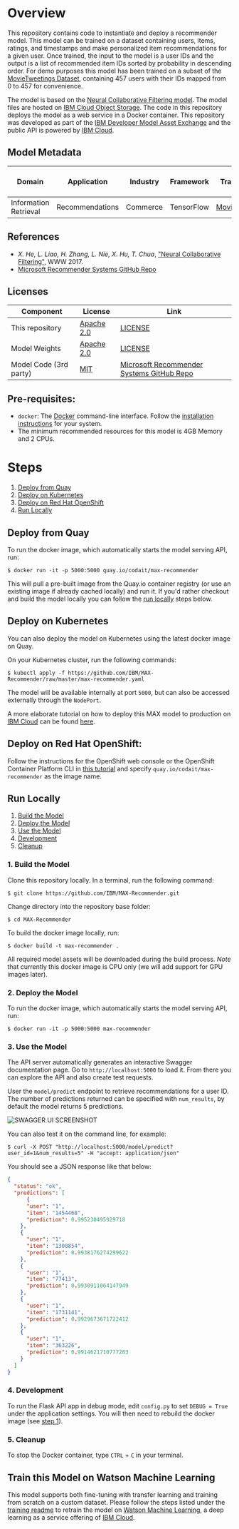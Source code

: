 # Overview

This repository contains code to instantiate and deploy a recommender model.
This model can be trained on a dataset containing users, items, ratings, and timestamps and make personalized item recommendations for a given user. Once trained, the input to the model is a user IDs and the output is a list of recommended item IDs sorted by probability in descending order. For demo purposes this model has been trained on a subset of the [MovieTweetings Dataset](https://github.com/sidooms/MovieTweetings), containing 457 users with their IDs mapped from 0 to 457 for convenience.

The model is based on the [Neural Collaborative Filtering model]([https://github.com/microsoft/recommenders]). The model files are hosted on
[IBM Cloud Object Storage](https://max-cdn.cdn.appdomain.cloud/max-recommender/1.0.0/assets.tar.gz).
The code in this repository deploys the model as a web service in a Docker container. This repository was developed
as part of the [IBM Developer Model Asset Exchange](https://developer.ibm.com/exchanges/models/) and the public API is powered by [IBM Cloud](https://ibm.biz/Bdz2XM).

## Model Metadata
| Domain | Application | Industry  | Framework | Training Data | Input Data Format |
| ------------- | --------  | -------- | --------- | --------- | -------------- | 
| Information Retrieval | Recommendations | Commerce | TensorFlow | [MovieTweetings](https://github.com/sidooms/MovieTweetings) | CSV |

## References


* _X. He, L. Liao, H. Zhang, L. Nie, X. Hu, T. Chua_, ["Neural Collaborative Filtering"](https://arxiv.org/abs/1708.05031), WWW 2017.
* [Microsoft Recommender Systems GitHub Repo](https://github.com/microsoft/recommenders)

## Licenses

| Component | License | Link  |
| ------------- | --------  | -------- |
| This repository | [Apache 2.0](https://www.apache.org/licenses/LICENSE-2.0) | [LICENSE](LICENSE) |
| Model Weights | [Apache 2.0](https://www.apache.org/licenses/LICENSE-2.0) | [LICENSE](LICENSE) |
| Model Code (3rd party) | [MIT](https://opensource.org/licenses/mit-license.html) | [Microsoft Recommender Systems GitHub Repo](https://github.com/microsoft/recommenders/blob/master/LICENSE) |

## Pre-requisites:

* `docker`: The [Docker](https://www.docker.com/) command-line interface. Follow the [installation instructions](https://docs.docker.com/install/) for your system.
* The minimum recommended resources for this model is 4GB Memory and 2 CPUs.

# Steps

1. [Deploy from Quay](#deploy-from-quay)
2. [Deploy on Kubernetes](#deploy-on-kubernetes)
3. [Deploy on Red Hat OpenShift](#deploy-on-red-hat-openshift)
4. [Run Locally](#run-locally)

## Deploy from Quay

To run the docker image, which automatically starts the model serving API, run:

```
$ docker run -it -p 5000:5000 quay.io/codait/max-recommender
```

This will pull a pre-built image from the Quay.io container registry  (or use an existing image if already cached locally) and run it.
If you'd rather checkout and build the model locally you can follow the [run locally](#run-locally) steps below.

## Deploy on Kubernetes

You can also deploy the model on Kubernetes using the latest docker image on Quay.

On your Kubernetes cluster, run the following commands:

```
$ kubectl apply -f https://github.com/IBM/MAX-Recommender/raw/master/max-recommender.yaml
```

The model will be available internally at port `5000`, but can also be accessed externally through the `NodePort`.

A more elaborate tutorial on how to deploy this MAX model to production on [IBM Cloud](https://ibm.biz/Bdz2XM) can be found [here](http://ibm.biz/max-to-ibm-cloud-tutorial).

## Deploy on Red Hat OpenShift:

  Follow the instructions for the OpenShift web console or the OpenShift Container Platform CLI in [this tutorial](https://developer.ibm.com/tutorials/deploy-a-model-asset-exchange-microservice-on-red-hat-openshift/) and specify `quay.io/codait/max-recommender` as the image name.

## Run Locally

1. [Build the Model](#1-build-the-model)
2. [Deploy the Model](#2-deploy-the-model)
3. [Use the Model](#3-use-the-model)
4. [Development](#4-development)
5. [Cleanup](#5-cleanup)


### 1. Build the Model

Clone this repository locally. In a terminal, run the following command:

```
$ git clone https://github.com/IBM/MAX-Recommender.git
```

Change directory into the repository base folder:

```
$ cd MAX-Recommender
```

To build the docker image locally, run: 

```
$ docker build -t max-recommender .
```

All required model assets will be downloaded during the build process. _Note_ that currently this docker image is CPU only (we will add support for GPU images later).


### 2. Deploy the Model

To run the docker image, which automatically starts the model serving API, run:

```
$ docker run -it -p 5000:5000 max-recommender
```

### 3. Use the Model

The API server automatically generates an interactive Swagger documentation page. Go to `http://localhost:5000` to load it. From there you can explore the API and also create test requests.

User the `model/predict` endpoint to retrieve recommendations for a user ID. The number of predictions returned can be specified with `num_results`, by default the model returns 5 predictions.


![SWAGGER UI SCREENSHOT](docs/swagger-screenshot.png)

You can also test it on the command line, for example:

```
$ curl -X POST "http://localhost:5000/model/predict?user_id=1&num_results=5" -H "accept: application/json"
```

You should see a JSON response like that below:

```json
{
  "status": "ok",
  "predictions": [
      {
      "user": "1",
      "item": "1454468",
      "prediction": 0.995230495929718
    },
    {
      "user": "1",
      "item": "1300854",
      "prediction": 0.9938176274299622
    },
    {
      "user": "1",
      "item": "77413",
      "prediction": 0.9930911064147949
    },
    {
      "user": "1",
      "item": "1731141",
      "prediction": 0.9929673671722412
    },
    {
      "user": "1",
      "item": "363226",
      "prediction": 0.9914621710777283
    }
  ]
}
```

### 4. Development

To run the Flask API app in debug mode, edit `config.py` to set `DEBUG = True` under the application settings. You will then need to rebuild the docker image (see [step 1](#1-build-the-model)).

### 5. Cleanup

To stop the Docker container, type `CTRL` + `C` in your terminal.

## Train this Model on Watson Machine Learning

This model supports both fine-tuning with transfer learning and training from scratch on a custom dataset. Please follow the steps listed under the [training readme](training/README.md) to retrain the model on [Watson Machine Learning](https://www.ibm.com/cloud/machine-learning), a deep learning as a service offering of [IBM Cloud](https://ibm.biz/Bdz2XM).
